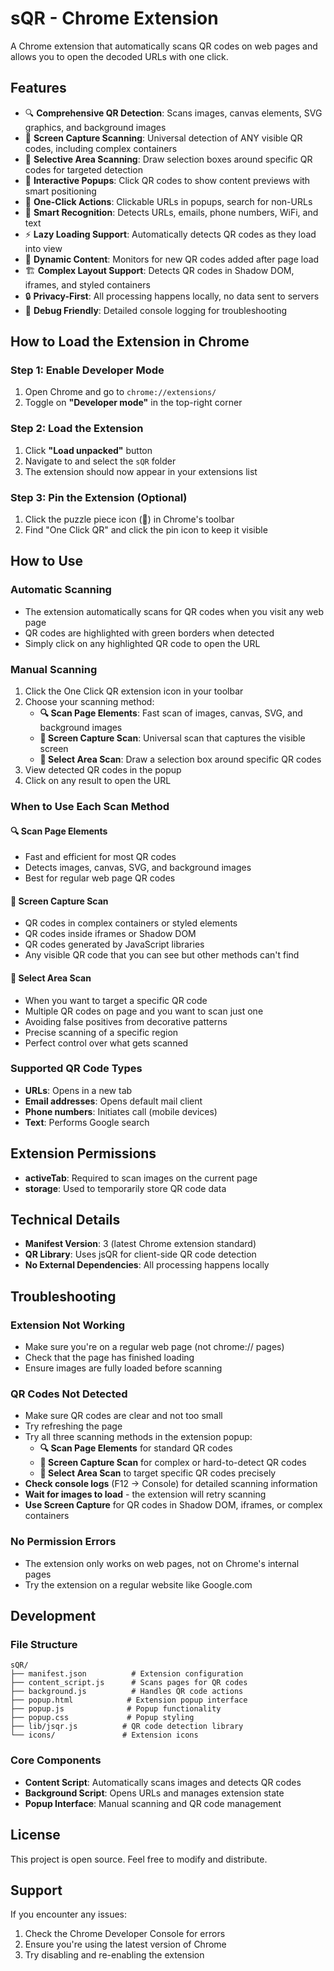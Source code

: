 # sQR - Chrome Extension

A Chrome extension that automatically scans QR codes on web pages and allows you to open the decoded URLs with one click.

## Features

- 🔍 **Comprehensive QR Detection**: Scans images, canvas elements, SVG graphics, and background images
- 📸 **Screen Capture Scanning**: Universal detection of ANY visible QR codes, including complex containers
- 🎯 **Selective Area Scanning**: Draw selection boxes around specific QR codes for targeted detection
- 🎯 **Interactive Popups**: Click QR codes to show content previews with smart positioning
- 🚀 **One-Click Actions**: Clickable URLs in popups, search for non-URLs
- 📱 **Smart Recognition**: Detects URLs, emails, phone numbers, WiFi, and text
- ⚡ **Lazy Loading Support**: Automatically detects QR codes as they load into view
- 🔄 **Dynamic Content**: Monitors for new QR codes added after page load
- 🏗️ **Complex Layout Support**: Detects QR codes in Shadow DOM, iframes, and styled containers
- 🔒 **Privacy-First**: All processing happens locally, no data sent to servers
- 🐛 **Debug Friendly**: Detailed console logging for troubleshooting

## How to Load the Extension in Chrome

### Step 1: Enable Developer Mode
1. Open Chrome and go to `chrome://extensions/`
2. Toggle on **"Developer mode"** in the top-right corner

### Step 2: Load the Extension
1. Click **"Load unpacked"** button
2. Navigate to and select the `sQR` folder
3. The extension should now appear in your extensions list

### Step 3: Pin the Extension (Optional)
1. Click the puzzle piece icon (🧩) in Chrome's toolbar
2. Find "One Click QR" and click the pin icon to keep it visible

## How to Use

### Automatic Scanning
- The extension automatically scans for QR codes when you visit any web page
- QR codes are highlighted with green borders when detected
- Simply click on any highlighted QR code to open the URL

### Manual Scanning
1. Click the One Click QR extension icon in your toolbar
2. Choose your scanning method:
   - **🔍 Scan Page Elements**: Fast scan of images, canvas, SVG, and background images
   - **📸 Screen Capture Scan**: Universal scan that captures the visible screen
   - **🎯 Select Area Scan**: Draw a selection box around specific QR codes
3. View detected QR codes in the popup
4. Click on any result to open the URL

### When to Use Each Scan Method

#### 🔍 Scan Page Elements
- Fast and efficient for most QR codes
- Detects images, canvas, SVG, and background images
- Best for regular web page QR codes

#### 📸 Screen Capture Scan  
- QR codes in complex containers or styled elements
- QR codes inside iframes or Shadow DOM
- QR codes generated by JavaScript libraries
- Any visible QR code that you can see but other methods can't find

#### 🎯 Select Area Scan
- When you want to target a specific QR code
- Multiple QR codes on page and you want to scan just one
- Avoiding false positives from decorative patterns
- Precise scanning of a specific region
- Perfect control over what gets scanned

### Supported QR Code Types
- **URLs**: Opens in a new tab
- **Email addresses**: Opens default mail client
- **Phone numbers**: Initiates call (mobile devices)
- **Text**: Performs Google search

## Extension Permissions

- **activeTab**: Required to scan images on the current page
- **storage**: Used to temporarily store QR code data

## Technical Details

- **Manifest Version**: 3 (latest Chrome extension standard)
- **QR Library**: Uses jsQR for client-side QR code detection
- **No External Dependencies**: All processing happens locally

## Troubleshooting

### Extension Not Working
- Make sure you're on a regular web page (not chrome:// pages)
- Check that the page has finished loading
- Ensure images are fully loaded before scanning

### QR Codes Not Detected
- Make sure QR codes are clear and not too small
- Try refreshing the page
- Try all three scanning methods in the extension popup:
  - **🔍 Scan Page Elements** for standard QR codes
  - **📸 Screen Capture Scan** for complex or hard-to-detect QR codes  
  - **🎯 Select Area Scan** to target specific QR codes precisely
- **Check console logs** (F12 → Console) for detailed scanning information
- **Wait for images to load** - the extension will retry scanning
- **Use Screen Capture** for QR codes in Shadow DOM, iframes, or complex containers

### No Permission Errors
- The extension only works on web pages, not on Chrome's internal pages
- Try the extension on a regular website like Google.com

## Development

### File Structure
```
sQR/
├── manifest.json          # Extension configuration
├── content_script.js      # Scans pages for QR codes
├── background.js          # Handles QR code actions
├── popup.html            # Extension popup interface
├── popup.js              # Popup functionality
├── popup.css             # Popup styling
├── lib/jsqr.js          # QR code detection library
└── icons/               # Extension icons
```

### Core Components
- **Content Script**: Automatically scans images and detects QR codes
- **Background Script**: Opens URLs and manages extension state
- **Popup Interface**: Manual scanning and QR code management

## License

This project is open source. Feel free to modify and distribute.

## Support

If you encounter any issues:
1. Check the Chrome Developer Console for errors
2. Ensure you're using the latest version of Chrome
3. Try disabling and re-enabling the extension 